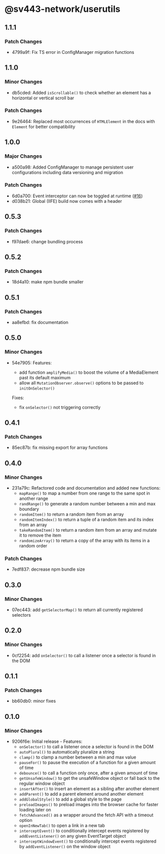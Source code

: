 # @sv443-network/userutils

## 1.1.1

### Patch Changes

- 4799a9f: Fix TS error in ConfigManager migration functions

## 1.1.0

### Minor Changes

- db5cded: Added `isScrollable()` to check whether an element has a horizontal or vertical scroll bar

### Patch Changes

- 9e26464: Replaced most occurrences of `HTMLElement` in the docs with `Element` for better compatibility

## 1.0.0

### Major Changes

- a500a98: Added ConfigManager to manage persistent user configurations including data versioning and migration

### Patch Changes

- 6d0a700: Event interceptor can now be toggled at runtime ([#16](https://github.com/Sv443-Network/UserUtils/issues/16))
- d038b21: Global (IIFE) build now comes with a header

## 0.5.3

### Patch Changes

- f97dae6: change bundling process

## 0.5.2

### Patch Changes

- 18d4a10: make npm bundle smaller

## 0.5.1

### Patch Changes

- aa8efbd: fix documentation

## 0.5.0

### Minor Changes

- 54e7905: Features:

  - add function `amplifyMedia()` to boost the volume of a MediaElement past its default maximum
  - allow all `MutationObserver.observe()` options to be passed to `initOnSelector()`

  Fixes:

  - fix `onSelector()` not triggering correctly

## 0.4.1

### Patch Changes

- 85ec87b: fix missing export for array functions

## 0.4.0

### Minor Changes

- 231a79c: Refactored code and documentation and added new functions:
  - `mapRange()` to map a number from one range to the same spot in another range
  - `randRange()` to generate a random number between a min and max boundary
  - `randomItem()` to return a random item from an array
  - `randomItemIndex()` to return a tuple of a random item and its index from an array
  - `takeRandomItem()` to return a random item from an array and mutate it to remove the item
  - `randomizeArray()` to return a copy of the array with its items in a random order

### Patch Changes

- 7edf837: decrease npm bundle size

## 0.3.0

### Minor Changes

- 07ec443: add `getSelectorMap()` to return all currently registered selectors

## 0.2.0

### Minor Changes

- 0cf2254: add `onSelector()` to call a listener once a selector is found in the DOM

## 0.1.1

### Patch Changes

- bb60db0: minor fixes

## 0.1.0

### Minor Changes

- 9206f6e: Initial release - Features:
  - `onSelector()` to call a listener once a selector is found in the DOM
  - `autoPlural()` to automatically pluralize a string
  - `clamp()` to clamp a number between a min and max value
  - `pauseFor()` to pause the execution of a function for a given amount of time
  - `debounce()` to call a function only once, after a given amount of time
  - `getUnsafeWindow()` to get the unsafeWindow object or fall back to the regular window object
  - `insertAfter()` to insert an element as a sibling after another element
  - `addParent()` to add a parent element around another element
  - `addGlobalStyle()` to add a global style to the page
  - `preloadImages()` to preload images into the browser cache for faster loading later on
  - `fetchAdvanced()` as a wrapper around the fetch API with a timeout option
  - `openInNewTab()` to open a link in a new tab
  - `interceptEvent()` to conditionally intercept events registered by `addEventListener()` on any given EventTarget object
  - `interceptWindowEvent()` to conditionally intercept events registered by `addEventListener()` on the window object
